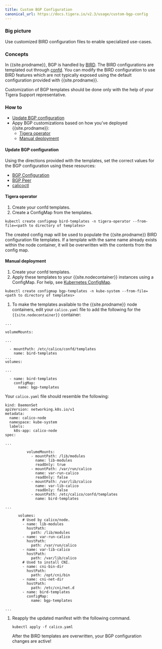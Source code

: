 ```yaml
---
title: Custom BGP Configuration
canonical_url: https://docs.tigera.io/v2.3/usage/custom-bgp-config
---
```


### Big picture

Use customized BIRD configuration files to enable specialized use-cases.

### Concepts

In {{site.prodname}}, BGP is handled by [BIRD](https://github.com/projectcalico/bird).
The BIRD configurations are templated out through [confd](https://github.com/projectcalico/confd).
You can modify the BIRD configuration to use BIRD features which are not typically exposed using the
default configuration provided with {{site.prodname}}.

Customization of BGP templates should be done only with the help of your Tigera Support representative.

### How to

- [Update BGP configuration](#update-bgp-configuration)
- Appy BGP customizations based on how you've deployed {{site.prodname}}:
  - [Tigera operator](#tigera-operator)
  - [Manual deployment](#manual-deployment)

#### Update BGP configuration

Using the directions provided with the templates, set the correct values 
for the BGP configuration using these resources:

- [BGP Configuration]({{site.url}}/{{page.version}}/reference/resources/bgpconfig)
- [BGP Peer]({{site.url}}/{{page.version}}/reference/resources/bgppeer)
- [calicoctl]({{site.url}}/{{page.version}}/reference/calicoctl)

#### Tigera operator

1. Create your confd templates.
1. Create a ConfigMap from the templates.

  ```
  kubectl create configmap bird-templates -n tigera-operator --from-file=<path to directory of templates>
  ``` 

  The created config map will be used to populate the {{site.prodname}} BIRD configuration file templates. If a template with the same name already exists within the node container, it will be overwritten with the contents from the config map.

#### Manual deployment

1. Create your confd templates.
1. Apply these templates to your {{site.nodecontainer}} instances using a ConfigMap. 
   For help, see [Kubernetes ConfigMap](https://kubernetes.io/docs/tasks/configure-pod-container/configure-pod-configmap/).

  ```
  kubectl create configmap bgp-templates -n kube-system --from-file=<path to directory of templates> 
  ```

1. To make the templates available to the {{site.prodname}} node containers, edit your `calico.yaml`
   file to add the following for the `{{site.nodecontainer}}` container:

```
...

volumeMounts:

...

  - mountPath: /etc/calico/confd/templates
    name: bird-templates
...
volumes:

...

  - name: bird-templates
    configMap:
      name: bgp-templates
```

Your `calico.yaml` file should resemble the following:

```
kind: DaemonSet
apiVersion: networking.k8s.io/v1
metadata:
  name: calico-node
  namespace: kube-system
  labels:
    k8s-app: calico-node
spec:

...

          volumeMounts:
            - mountPath: /lib/modules
              name: lib-modules
              readOnly: true
            - mountPath: /var/run/calico
              name: var-run-calico
              readOnly: false
            - mountPath: /var/lib/calico
              name: var-lib-calico
              readOnly: false
            - mountPath: /etc/calico/confd/templates
              name: bird-templates

...

      volumes:
        # Used by calico/node.
        - name: lib-modules
          hostPath:
            path: /lib/modules
        - name: var-run-calico
          hostPath:
            path: /var/run/calico
        - name: var-lib-calico
          hostPath:
            path: /var/lib/calico
        # Used to install CNI.
        - name: cni-bin-dir
          hostPath:
            path: /opt/cni/bin
        - name: cni-net-dir
          hostPath:
            path: /etc/cni/net.d
        - name: bird-templates
          configMap:
            name: bgp-templates

...
```

1. Reapply the updated manifest with the following command.

   ```
   kubectl apply -f calico.yaml
   ```

   After the BIRD templates are overwritten, your BGP configuration changes are active!
